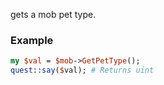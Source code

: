 gets a mob pet type.
### Example

```perl
my $val = $mob->GetPetType();
quest::say($val); # Returns uint
```